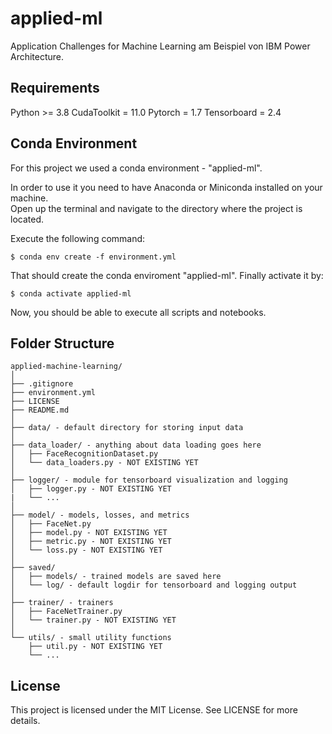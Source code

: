 # applied-ml
 Application Challenges for Machine Learning am Beispiel von IBM Power Architecture.

## Requirements

Python >= 3.8
CudaToolkit = 11.0
Pytorch = 1.7
Tensorboard = 2.4

## Conda Environment 

For this project we used a conda environment - "applied-ml". 

In order to use it you need to have Anaconda or Miniconda installed on your machine.  
Open up the terminal and navigate to the directory where the project is located. 

Execute the following command:

    $ conda env create -f environment.yml

That should create the conda enviroment "applied-ml". Finally activate it by:

	$ conda activate applied-ml

Now, you should be able to execute all scripts and notebooks. 

## Folder Structure
  ```
  applied-machine-learning/
  │
  ├── .gitignore
  ├── environment.yml
  ├── LICENSE
  ├── README.md
  │
  ├── data/ - default directory for storing input data
  │
  ├── data_loader/ - anything about data loading goes here
  │   ├── FaceRecognitionDataset.py
  │   └── data_loaders.py - NOT EXISTING YET
  │
  ├── logger/ - module for tensorboard visualization and logging
  │   ├── logger.py - NOT EXISTING YET
  |   └── ...
  │  
  ├── model/ - models, losses, and metrics
  │   ├── FaceNet.py
  │   ├── model.py - NOT EXISTING YET
  │   ├── metric.py - NOT EXISTING YET
  │   └── loss.py - NOT EXISTING YET
  │
  ├── saved/
  │   ├── models/ - trained models are saved here
  │   └── log/ - default logdir for tensorboard and logging output
  │
  ├── trainer/ - trainers
  │   ├── FaceNetTrainer.py
  │   └── trainer.py - NOT EXISTING YET
  │
  └── utils/ - small utility functions
      ├── util.py - NOT EXISTING YET
      └── ...
  ```

## License
This project is licensed under the MIT License. See LICENSE for more details.